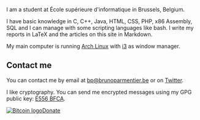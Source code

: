 <!-- 
.. title: About
.. slug: about
.. date: 05/22/2014 12:57:48 AM UTC+02:00
.. tags: 
.. link: 
.. description: 
.. type: text
-->


I am a student at École supérieure d'informatique in Brussels, Belgium.

I have basic knowledge in C, C++, Java, HTML, CSS, PHP, x86 Assembly, SQL and I
can manage with some scripting languages like bash. I write my reports in LaTeX
and the articles on this site in Markdown. 

My main computer is running [Arch Linux](https://www.archlinux.org "Arch Linux")
with [i3](http://i3wm.org/ "i3 window manager") as window manager.

## Contact me

You can contact me by email at <bp@brunoparmentier.be> or on
[Twitter](https://twitter.com/mau5kito "@mau5kito").

I like cryptography. You can send me encrypted messages using my GPG public key:
[E556 BFCA](http://gpg.nebrwesleyan.edu:11371/pks/lookup?op=get&search=0x53F632B6E556BFCA "GPG").

<a id="bitcoin-donate-button"
href="bitcoin:168utA5DWMVXLFVfQDahG5abEWUSk9Wcfm"><img alt="Bitcoin logo" src="bitcoin_logo.png" />Donate</a>



